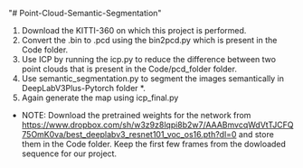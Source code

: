 "# Point-Cloud-Semantic-Segmentation" 
1) Download the KITTI-360 on which this project is performed.
2) Convert the .bin to .pcd using the bin2pcd.py which is present in the Code folder.
3) Use ICP by running the icp.py to reduce the difference between two point clouds that is present in the Code/pcd_folder folder.
4) Use semantic_segmentation.py to segment the images semantically in DeepLabV3Plus-Pytorch folder *.
5) Again generate the map using icp_final.py

* NOTE: Download the pretrained weights for the network from https://www.dropbox.com/sh/w3z9z8lqpi8b2w7/AAABmvcqWdVtTJCFQ75OmK0va/best_deeplabv3_resnet101_voc_os16.pth?dl=0 and store them in the Code folder. Keep the first few frames from the dowloaded sequence for our project.
